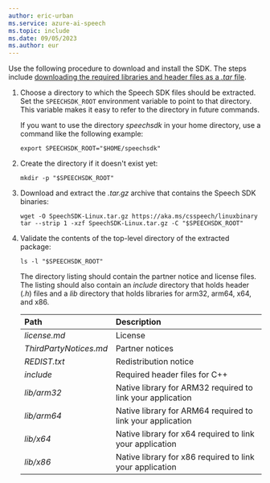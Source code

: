 ```yaml
---
author: eric-urban
ms.service: azure-ai-speech
ms.topic: include
ms.date: 09/05/2023
ms.author: eur
---
```


Use the following procedure to download and install the SDK. The steps include [downloading the required libraries and header files as a *.tar* file](https://aka.ms/csspeech/linuxbinary).

1. Choose a directory to which the Speech SDK files should be extracted. Set the `SPEECHSDK_ROOT` environment variable to point to that directory. This variable makes it easy to refer to the directory in future commands.

   If you want to use the directory *speechsdk* in your home directory, use a command like the following example:

   ```console
   export SPEECHSDK_ROOT="$HOME/speechsdk"
   ```

1. Create the directory if it doesn't exist yet:

   ```console
   mkdir -p "$SPEECHSDK_ROOT"
   ```

1. Download and extract the *.tar.gz* archive that contains the Speech SDK binaries:

   ```console
   wget -O SpeechSDK-Linux.tar.gz https://aka.ms/csspeech/linuxbinary
   tar --strip 1 -xzf SpeechSDK-Linux.tar.gz -C "$SPEECHSDK_ROOT"
   ```

1. Validate the contents of the top-level directory of the extracted package:

   ```console
   ls -l "$SPEECHSDK_ROOT"
   ```

   The directory listing should contain the partner notice and license files. The listing should also contain an *include* directory that holds header (*.h*) files and a *lib* directory that holds libraries for arm32, arm64, x64, and x86.

    | Path | Description |
    |:-----|:----|
    | *license.md* | License
    | *ThirdPartyNotices.md* | Partner notices
    | *REDIST.txt* | Redistribution notice
    | *include* | Required header files for C++
    | *lib/arm32* | Native library for ARM32 required to link your application
    | *lib/arm64* | Native library for ARM64 required to link your application
    | *lib/x64* | Native library for x64 required to link your application
    | *lib/x86* | Native library for x86 required to link your application
